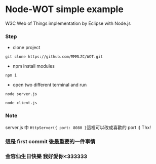# Node-WOT simple example

W3C Web of Things implementation by Eclipse with Node.js

### Step

- clone project

```
git clone https://github.com/MMMLZC/WOT.git
```


- npm install modules

```
npm i
```

- open two different terminal and run

```
node server.js
```

```
node client.js
```

### Note

server.js 中 `HttpServer({ port: 8080 }`這裡可以改成喜歡的 port :) Thx!

### 這是 first commit 後最重要的一件事情

### 金容仙生日快樂 我好愛你<333333
